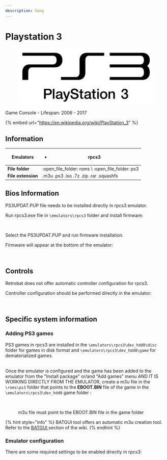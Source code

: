 ```yaml
---
description: Sony
---
```


# Playstation 3

<figure><img src="https://raw.githubusercontent.com/fabricecaruso/es-theme-carbon/master/art/logos/ps3.svg" alt=""><figcaption></figcaption></figure>



Game Console - Lifespan: 2006 - 2017

{% embed url="https://en.wikipedia.org/wiki/PlayStation_3" %}

## Information

| **Emulators**      | <ul><li>rpcs3</li></ul>                              |
| ------------------ | ---------------------------------------------------- |
| **File folder**    | :open\_file\_folder: roms \ :open\_file\_folder: ps3 |
| **File extension** | .m3u .ps3 .iso .7z .zip .rar .squashfs               |

## Bios Information

PS3UPDAT.PUP file needs to be installed directly in rpcs3 emulator.

Run rpcs3.exe file in `\emulators\rpcs3` folder and install firmware:

<figure><img src="https://i.imgur.com/18HE0DC.png" alt=""><figcaption></figcaption></figure>

Select the PS3UPDAT.PUP and run firmware installation.

Firmware will appear at the bottom of the emulator:

<figure><img src="https://i.imgur.com/JFjxamH.png" alt=""><figcaption></figcaption></figure>

## Controls

Retrobat does not offer automatic controller configuration for rpcs3.

Controller configuration should be performed directly in the emulator:

<figure><img src="https://i.imgur.com/YoW67OI.png" alt=""><figcaption></figcaption></figure>

## Specific system information

### Adding PS3 games

PS3 games in rpcs3 are installed in the `\emulators\rpcs3\dev_hdd0\disc` folder for games in disk format and `\emulators\rpcs3\dev_hdd0\game` for dematerialized games.

\
Once the emulator is configured and the game has been added to the emulator from the "Install package" or/and "Add games" menu AND IT IS WORKING DIRECTLY FROM THE EMULATOR, create a m3u file in the `\roms\ps3` folder that points to the **EBOOT.BIN** file of the game in the `\emulators\rpcs3\dev_hdd0` game folder :&#x20;

<figure><img src="https://i.imgur.com/EGr0uq3.png" alt=""><figcaption><p>m3u file must point to the EBOOT.BIN file in the game folder</p></figcaption></figure>

{% hint style="info" %}
BATGUI tool offers an automatic m3u creation tool. Refer to the [BATGUI ](../../advanced-features/batgui.md)section of the wiki.
{% endhint %}

### Emulator configuration

There are some required settings to be enabled directly in rpcs3:

<figure><img src="https://i.imgur.com/Frjj2kY.png" alt=""><figcaption></figcaption></figure>
